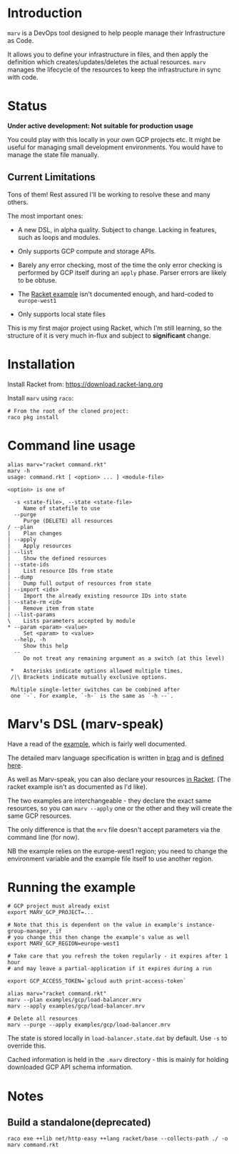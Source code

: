 # Introduction

`marv` is a DevOps tool designed to help people manage their Infrastructure as Code.

It allows you to define your infrastructure in files, and then apply the
definition which creates/updates/deletes the actual resources. `marv` manages
the lifecycle of the resources to keep the infrastructure in sync with code.

# Status

__Under active development: Not suitable for production usage__

You could play with this locally in your own GCP projects etc. It might be
useful for managing small development environments. You would have to manage the
state file manually.

## Current Limitations

Tons of them! Rest assured I'll be working to resolve these and many others.

The most important ones:

- A new DSL, in alpha quality. Subject to change. Lacking in features, such as
loops and modules.

- Only supports GCP compute and storage APIs.

- Barely any error checking, most of the time the only error checking is
performed by GCP itself during an `apply` phase. Parser errors are likely to be
obtuse.

- The [Racket example](examples/gcp/load-balancer.rkt) isn't documented enough, 
and hard-coded to `europe-west1`

- Only supports local state files

This is my first major project using Racket, which I'm still learning, so the
structure of it is very much in-flux and subject to __significant__ change. 

# Installation

Install Racket from: https://download.racket-lang.org

Install `marv` using `raco`:

    # From the root of the cloned project:
    raco pkg install

# Command line usage
```
alias marv="racket command.rkt"
marv -h
usage: command.rkt [ <option> ... ] <module-file>

<option> is one of

  -s <state-file>, --state <state-file>
     Name of statefile to use
  --purge
     Purge (DELETE) all resources
/ --plan
|    Plan changes
| --apply
|    Apply resources
| --list
|    Show the defined resources
| --state-ids
|    List resource IDs from state
| --dump
|    Dump full output of resources from state
| --import <ids>
|    Import the already existing resource IDs into state
| --state-rm <id>
|    Remove item from state
| --list-params
\    Lists parameters accepted by module
* --param <param> <value>
     Set <param> to <value>
  --help, -h
     Show this help
  --
     Do not treat any remaining argument as a switch (at this level)

 *   Asterisks indicate options allowed multiple times.
 /|\ Brackets indicate mutually exclusive options.

 Multiple single-letter switches can be combined after
 one `-`. For example, `-h-` is the same as `-h --`.
 ```
    
# Marv's DSL (marv-speak)

Have a read of the [example](examples/gcp/load-balancer.mrv), which is fairly
well documented.

The detailed marv language specification is written in
[brag](https://docs.racket-lang.org/brag/index.html) and is [defined here](alpha/parser.rkt).

As well as Marv-speak, you can also declare your resources [in
Racket](examples/gcp/load-balancer.rkt). (The racket example isn't as documented
as I'd like).

The two examples are interchangeable - they declare the exact same resources, so
you can `marv --apply` one or the other and they will create the same GCP
resources. 

The only difference is that the `mrv` file doesn't accept parameters via the
command line (for now).

NB the example relies on the europe-west1 region; you need to change the
environment variable and the example file itself to use another region.

# Running the example

    # GCP project must already exist
    export MARV_GCP_PROJECT=...

    # Note that this is dependent on the value in example's instance-group-manager, if
    # you change this then change the example's value as well
    export MARV_GCP_REGION=europe-west1

    # Take care that you refresh the token regularly - it expires after 1 hour
    # and may leave a partial-application if it expires during a run
    
    export GCP_ACCESS_TOKEN=`gcloud auth print-access-token`

    alias marv="racket command.rkt"
    marv --plan examples/gcp/load-balancer.mrv
    marv --apply examples/gcp/load-balancer.mrv 

    # Delete all resources
    marv --purge --apply examples/gcp/load-balancer.mrv 

The state is stored locally in `load-balancer.state.dat` by default. Use `-s` to
override this.

Cached information is held in the `.marv` directory - this is mainly for holding
downloaded GCP API schema information.

# Notes

## Build a standalone(deprecated)

    raco exe ++lib net/http-easy ++lang racket/base --collects-path ./ -o marv command.rkt